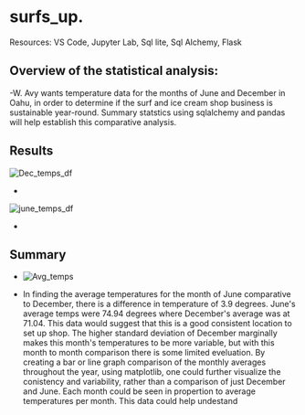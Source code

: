 # surfs_up.
Resources: VS Code, Jupyter Lab, Sql lite, Sql Alchemy, Flask

## Overview of the statistical analysis:
  -W. Avy wants temperature data for the months of June and December in Oahu, in order to determine if the surf and ice cream shop business is sustainable year-round. Summary statstics using sqlalchemy and pandas will help establish this comparative analysis. 


## Results




![Dec_temps_df](https://user-images.githubusercontent.com/90353852/143796343-0006d542-2e14-45e6-9a1d-41292c953367.png)

-



![june_temps_df](https://user-images.githubusercontent.com/90353852/143796350-c58eff92-13db-45ad-b48c-691db20903ec.png)
 
  -


## Summary  
 - ![Avg_temps](https://user-images.githubusercontent.com/90353852/143796327-4b18ccb5-ecbc-4d17-8d09-94118d9a2e72.png)


 - In finding the average temperatures for the month of June comparative to December, there is a difference in temperature of 3.9 degrees. June's average temps were 74.94 degrees where December's average was at 71.04. This data would suggest that this is a good consistent location to set up shop. The higher standard deviation of December marginally makes this month's temperatures to be more variable, but with this month to month comparison there is some limited eveluation. By creating a bar or line graph comparison of the monthly averages throughout the year, using matplotlib, one could further visualize the conistency and variability, rather than a comparison of just December and June. Each month could be seen in propertion to average temperatures per month. This data could help undestand 

